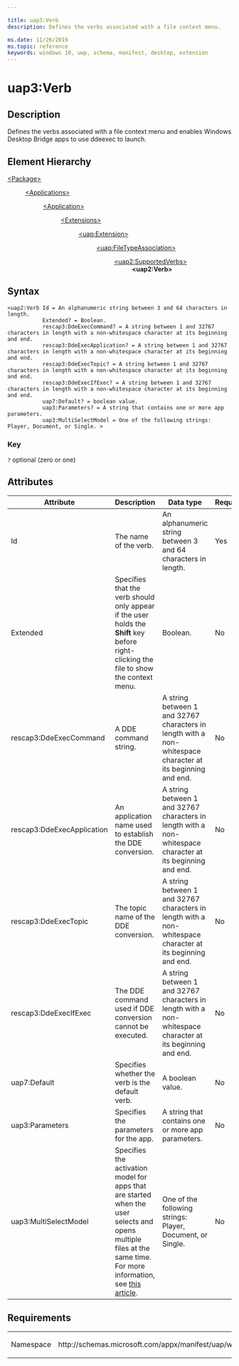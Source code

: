 ```yaml
---

title: uap3:Verb
description: Defines the verbs associated with a file context menu.

ms.date: 11/26/2019
ms.topic: reference
keywords: windows 10, uwp, schema, manifest, desktop, extension 
---
```


# uap3:Verb

## Description
Defines the verbs associated with a file context menu and enables Windows Desktop Bridge apps to use ddeexec to launch.

## Element Hierarchy
<dl>
<dt><a href="element-package.md">&lt;Package&gt;</a></dt>
<dd>
<dl>
<dt><a href="element-applications.md">&lt;Applications&gt;</a></dt>
<dd>
<dl>
<dt><a href="element-application.md">&lt;Application&gt;</a></dt>
<dd>
<dl>
<dt><a href="element-1-extensions.md">&lt;Extensions&gt;</a></dt>
<dd>
<dl>
<dt><a href="element-uap-extension.md">&lt;uap:Extension&gt;</a></dt>
<dd>
<dl>
<dt><a href="element-uap-FileTypeAssociation.md">&lt;uap:FileTypeAssociation&gt;</a></dt>
<dd>
<dl>
<dt><a href="element-uap2-supportedverbs.md">&lt;uap2:SupportedVerbs&gt;</a></dt>
<dd><b>&lt;uap2:Verb&gt;</b></dd>
</dl>
</dd>
</dl>
</dd>
</dl>
</dd>
</dl>
</dd>
</dl>
</dd>
</dl>
</dd>
</dl>


## Syntax
```syntax
<uap2:Verb Id = An alphanumeric string between 3 and 64 characters in length.
           Extended? = Boolean.
           rescap3:DdeExecCommand? = A string between 1 and 32767 characters in length with a non-whitespace character at its beginning and end.
           rescap3:DdeExecApplication? = A string between 1 and 32767 characters in length with a non-whitespace character at its beginning and end.
           rescap3:DdeExecTopic? = A string between 1 and 32767 characters in length with a non-whitespace character at its beginning and end.
           rescap3:DdeExecIfExec? = A string between 1 and 32767 characters in length with a non-whitespace character at its beginning and end.
           uap7:Default? = boolean value.
           uap3:Parameters? = A string that contains one or more app parameters.
           uap3:MultiSelectModel = One of the following strings: Player, Document, or Single. >
```    

### Key
`?` optional (zero or one)

## Attributes
| Attribute | Description | Data type | Required |
|-----------|-------------|-----------|----------|
| Id | The name of the verb. | An alphanumeric string between 3 and 64 characters in length. | Yes |
| Extended | Specifies that the verb should only appear if the user holds the **Shift** key before right-clicking the file to show the context menu. | Boolean. | No |
| rescap3:DdeExecCommand | A DDE command string. | A string between 1 and 32767 characters in length with a non-whitespace character at its beginning and end. | No |
| rescap3:DdeExecApplication | An application name used to establish the DDE conversion. | A string between 1 and 32767 characters in length with a non-whitespace character at its beginning and end. | No |
| rescap3:DdeExecTopic | The topic name of the DDE conversion. | A string between 1 and 32767 characters in length with a non-whitespace character at its beginning and end. | No |
| rescap3:DdeExecIfExec | The DDE command used if DDE conversion cannot be executed. | A string between 1 and 32767 characters in length with a non-whitespace character at its beginning and end. | No |
| uap7:Default | Specifies whether the verb is the default verb. | A boolean value. | No |
| uap3:Parameters | Specifies the parameters for the app. | A string that contains one or more app parameters. | No |
| uap3:MultiSelectModel | Specifies the activation model for apps that are started when the user selects and opens multiple files at the same time. For more information, see [this article](https://docs.microsoft.com/windows/apps/desktop/modernize/desktop-to-uwp-extensions#define-how-your-application-behaves-when-users-select-and-open-multiple-files-at-the-same-time). | One of the following strings: Player, Document, or Single. | No |

## Requirements

<table>
<colgroup>
<col width="50%" />
<col width="50%" />
</colgroup>
<tbody>
<tr class="odd">
<td><p>Namespace</p></td>
<td><p>http://schemas.microsoft.com/appx/manifest/uap/windows10/3</p></td>
</tr>
</tbody>
</table>